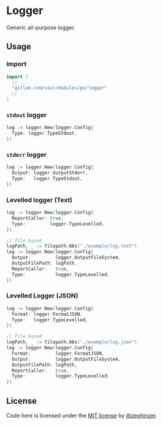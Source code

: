 # Logger

Generic all-purpose logger.

## Usage

### Import

```go
import (
  // ...
  "gitlab.com/usvc/modules/go/logger"
  // ...
)
```

### `stdout` logger

```go
log := logger.New(logger.Config{
  Type: logger.TypeStdout,
})
```


### `stderr` logger

```go
log := logger.New(logger.Config{
  Output: logger.OutputStderr,
  Type:   logger.TypeStdout,
})
```

### Levelled logger (Text)

```go
log := logger.New(logger.Config{
  ReportCaller: true,
  Type:         logger.TypeLevelled,
})

// file based
logPath, _ := filepath.Abs("./example/log.text")
log := logger.New(logger.Config{
  Output:         logger.OutputFileSystem,
  OutputFilePath: logPath,
  ReportCaller:   true,
  Type:           logger.TypeLevelled,
})
```

### Levelled Logger (JSON)

```go
log := logger.New(logger.Config{
  Format: logger.FormatJSON,
  Type:   logger.TypeLevelled,
})

// file based
logPath, _ := filepath.Abs("./example/log.json")
log := logger.New(logger.Config{
  Format:         logger.FormatJSON,
  Output:         logger.OutputFileSystem,
  OutputFilePath: logPath,
  ReportCaller:   true,
  Type:           logger.TypeLevelled,
})
```

## License

Code here is licensed under the [MIT license](./LICENSE) by [@zephinzer](https://gitlab.com/zephinzer).
